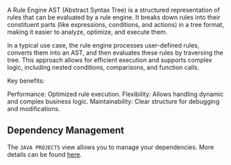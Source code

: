
A Rule Engine AST (Abstract Syntax Tree) is a structured representation of rules that can be evaluated by a rule engine. It breaks down rules into their constituent parts (like expressions, conditions, and actions) in a tree format, making it easier to analyze, optimize, and execute them.

In a typical use case, the rule engine processes user-defined rules, converts them into an AST, and then evaluates these rules by traversing the tree. This approach allows for efficient execution and supports complex logic, including nested conditions, comparisons, and function calls.

Key benefits:

Performance: Optimized rule execution.
Flexibility: Allows handling dynamic and complex business logic.
Maintainability: Clear structure for debugging and modifications.

## Dependency Management

The `JAVA PROJECTS` view allows you to manage your dependencies. More details can be found [here](https://github.com/microsoft/vscode-java-dependency#manage-dependencies).
